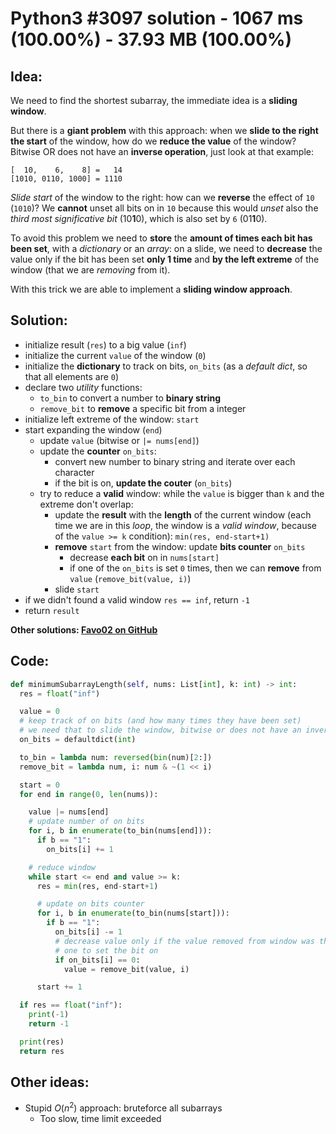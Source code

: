 # Python3 #3097 solution - 1067 ms (100.00%) - 37.93 MB (100.00%)

## Idea:

We need to find the shortest subarray, the immediate idea is a **sliding window**.

But there is a **giant problem** with this approach: when we **slide to the right the start** of the window, how do we **reduce the value** of the window? Bitwise OR does not have an **inverse operation**, just look at that example:

`[  10,    6,    8] =   14`\
`[1010, 0110, 1000] = 1110`

_Slide start_ of the window to the right: how can we **reverse** the effect of `10` (`1010`)? We **cannot** unset all bits on in `10` because this would _unset_ also the _third most significative bit_ (10**1**0), which is also set by `6` (01**1**0).

To avoid this problem we need to **store** the **amount of times each bit has been set**, with a _dictionary_ or an _array_: on a slide, we need to **decrease** the value only if the bit has been set **only 1 time** and **by the left extreme** of the window (that we are _removing_ from it).

With this trick we are able to implement a **sliding window approach**.

## Solution:

- initialize result (`res`) to a big value (`inf`)
- initialize the current `value` of the window (`0`)
- initialize the **dictionary** to track on bits, `on_bits` (as a _default dict_, so that all elements are `0`)
- declare two _utility_ functions:
  - `to_bin` to convert a number to **binary string**
  - `remove_bit` to **remove** a specific bit from a integer
- initialize left extreme of the window: `start`
- start expanding the window (`end`)
  - update `value` (bitwise or `|= nums[end]`)
  - update the **counter** `on_bits`:
    - convert new number to binary string and iterate over each character
    - if the bit is on, **update the couter** (`on_bits`)
  - try to reduce a **valid** window: while the `value` is bigger than `k` and the extreme don't overlap:
    - update the **result** with the **length** of the current window (each time we are in this _loop_, the window is a _valid window_, because of the `value >= k` condition): `min(res, end-start+1)`
    - **remove** `start` from the window: update **bits counter** `on_bits`
      - decrease **each bit** on in `nums[start]`
      - if one of the `on_bits` is set `0` times, then we can **remove** from `value` (`remove_bit(value, i)`)
    - slide `start`
- if we didn't found a valid window `res == inf`, return `-1`
- return `result`

**Other solutions: [Favo02 on GitHub](https://github.com/Favo02/leetcode)**

## Code:
```python
def minimumSubarrayLength(self, nums: List[int], k: int) -> int:
  res = float("inf")

  value = 0
  # keep track of on bits (and how many times they have been set)
  # we need that to slide the window, bitwise or does not have an inverse operation
  on_bits = defaultdict(int)

  to_bin = lambda num: reversed(bin(num)[2:])
  remove_bit = lambda num, i: num & ~(1 << i)

  start = 0
  for end in range(0, len(nums)):

    value |= nums[end]
    # update number of on bits
    for i, b in enumerate(to_bin(nums[end])):
      if b == "1":
        on_bits[i] += 1

    # reduce window
    while start <= end and value >= k:
      res = min(res, end-start+1)

      # update on bits counter
      for i, b in enumerate(to_bin(nums[start])):
        if b == "1":
          on_bits[i] -= 1
          # decrease value only if the value removed from window was the only
          # one to set the bit on
          if on_bits[i] == 0:
            value = remove_bit(value, i)

      start += 1

  if res == float("inf"):
    print(-1)
    return -1

  print(res)
  return res
```

## Other ideas:

- Stupid $O(n^2)$ approach: bruteforce all subarrays
  - Too slow, time limit exceeded

